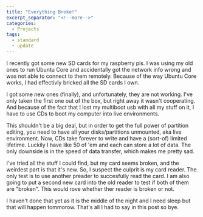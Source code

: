 ```yaml
---
title: "Everything Broke!"
excerpt_separator: "<!--more-->"
categories:
  - Projects
tags:
  - standard
  - update
---
```


I recently got some new SD cards for my raspberry pis. I was using my old ones to run Ubuntu Core and accidentally got the network info wrong and was not able to connect to them remotely. Because of the way Ubuntu Core works, I had effectivly bricked all the SD cards I own.

I got some new ones (finally), and unfortunately, they are not working. I've only taken the first one out of the box, but right away it wasn't cooperating. And because of the fact that I lost my multiboot usb with all my stuff on it, I have to use CDs to boot my computer into live environments.

This shouldn't be a big deal, but in order to get the full power of partition editing, you need to have all your disks/partitions unmounted, aka live environment. Now, CDs take forever to write and have a (sort-of) limited lifetime. Luckily I have like 50 of 'em and each can store a lot of data. The only downside is in the speed of data transfer, which makes me pretty sad.

I've tried all the stuff I could find, but my card seems broken, and the weirdest part is that it's new. So, I suspect the culprit is my card reader. The only test is to use another preader to succesfully read the card. I am also going to put a second new card into the old reader to test if both of them are "broken". This would rove whether ther reader is broken or not.

I haven't done that yet as it is the middle of the night and I need sleep but that will happen tommorow. That's all I had to say in this post so bye.
